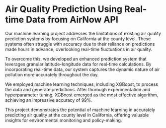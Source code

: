 # Air Quality Prediction Using Real-time Data from AirNow API

Our machine learning project addresses the limitations of existing air quality prediction systems by focusing on California at the county level. These systems often struggle with accuracy due to their reliance on predictions made hours in advance, overlooking real-time fluctuations in air quality.

To overcome this, we developed an enhanced prediction system that leverages granular latitude-longitude data for real-time calculations. By incorporating real-time data, our system captures the dynamic nature of air pollution more accurately throughout the day.

We employed machine learning techniques, including XGBoost, to process the data and generate predictions. After thorough experimentation and hyperparameter tuning, XGBoost emerged as the most effective algorithm, achieving an impressive accuracy of 99%.

This project demonstrates the potential of machine learning in accurately predicting air quality at the county level in California, offering valuable insights for environmental monitoring and policy-making.
